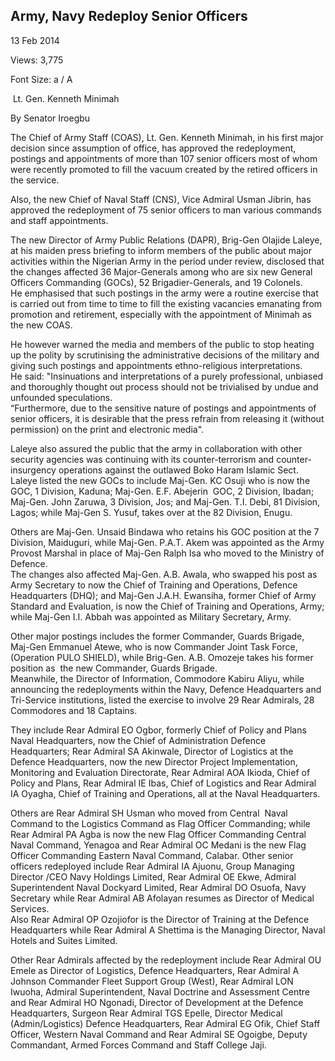 ## Army, Navy Redeploy Senior Officers

13 Feb 2014

Views: 3,775

Font Size: a / A

 Lt. Gen. Kenneth Minimah  


By Senator Iroegbu 

The Chief of Army Staff \(COAS\), Lt. Gen. Kenneth Minimah, in his first major decision since assumption of office, has approved the redeployment, postings and appointments of more than 107 senior officers most of whom were recently promoted to fill the vacuum created by the retired officers in the service.

  
Also, the new Chief of Naval Staff \(CNS\), Vice Admiral Usman Jibrin, has approved the redeployment of 75 senior officers to man various commands and staff appointments.

  
The new Director of Army Public Relations \(DAPR\), Brig-Gen Olajide Laleye, at his maiden press briefing to inform members of the public about major activities within the Nigerian Army in the period under review, disclosed that the changes affected 36 Major-Generals among who are six new General Officers Commanding \(GOCs\), 52 Brigadier-Generals, and 19 Colonels.  
He emphasised that such postings in the army were a routine exercise that is carried out from time to time to fill the existing vacancies emanating from promotion and retirement, especially with the appointment of Minimah as the new COAS.

  
He however warned the media and members of the public to stop heating up the polity by scrutinising the administrative decisions of the military and giving such postings and appointments ethno-religious interpretations.  
He said: "Insinuations and interpretations of a purely professional, unbiased and thoroughly thought out process should not be trivialised by undue and unfounded speculations.  
“Furthermore, due to the sensitive nature of postings and appointments of senior officers, it is desirable that the press refrain from releasing it \(without permission\) on the print and electronic media".

  
Laleye also assured the public that the army in collaboration with other security agencies was continuing with its counter-terrorism and counter-insurgency operations against the outlawed Boko Haram Islamic Sect.  
Laleye listed the new GOCs to include Maj-Gen. KC Osuji who is now the GOC, 1 Division, Kaduna; Maj-Gen. E.F. Abejerin  GOC, 2 Division, Ibadan; Maj-Gen. John Zaruwa, 3 Division, Jos; and Maj-Gen. T.I. Debi, 81 Division, Lagos; while Maj-Gen S. Yusuf, takes over at the 82 Division, Enugu.

  
Others are Maj-Gen. Unsaid Bindawa who retains his GOC position at the 7 Division, Maiduguri, while Maj-Gen. P.A.T. Akem was appointed as the Army Provost Marshal in place of Maj-Gen Ralph Isa who moved to the Ministry of Defence.  
The changes also affected Maj-Gen. A.B. Awala, who swapped his post as Army Secretary to now the Chief of Training and Operations, Defence Headquarters \(DHQ\); and Maj-Gen J.A.H. Ewansiha, former Chief of Army Standard and Evaluation, is now the Chief of Training and Operations, Army; while Maj-Gen I.I. Abbah was appointed as Military Secretary, Army.

  
Other major postings includes the former Commander, Guards Brigade, Maj-Gen Emmanuel Atewe, who is now Commander Joint Task Force, \(Operation PULO SHIELD\), while Brig-Gen. A.B. Omozeje takes his former position as  the new Commander, Guards Brigade.  
Meanwhile, the Director of Information, Commodore Kabiru Aliyu, while  announcing the redeployments within the Navy, Defence Headquarters and Tri-Service institutions, listed the exercise to involve 29 Rear Admirals, 28 Commodores and 18 Captains.

  
They include Rear Admiral EO Ogbor, formerly Chief of Policy and Plans Naval Headquarters, now the Chief of Administration Defence Headquarters; Rear Admiral SA Akinwale, Director of Logistics at the Defence Headquarters, now the new Director Project Implementation, Monitoring and Evaluation Directorate, Rear Admiral AOA Ikioda, Chief of Policy and Plans, Rear Admiral IE Ibas, Chief of Logistics and Rear Admiral IA Oyagha, Chief of Training and Operations, all at the Naval Headquarters.

  
Others are Rear Admiral SH Usman who moved from Central  Naval Command to the Logistics Command as Flag Officer Commanding; while Rear Admiral PA Agba is now the new Flag Officer Commanding Central Naval Command, Yenagoa and Rear Admiral OC Medani is the new Flag Officer Commanding Eastern Naval Command, Calabar. Other senior officers redeployed include Rear Admiral IA Ajuonu, Group Managing Director /CEO Navy Holdings Limited, Rear Admiral OE Ekwe, Admiral Superintendent Naval Dockyard Limited, Rear Admiral DO Osuofa, Navy Secretary while Rear Admiral AB Afolayan resumes as Director of Medical Services.  
Also Rear Admiral OP Ozojiofor is the Director of Training at the Defence Headquarters while Rear Admiral A Shettima is the Managing Director, Naval Hotels and Suites Limited.

  
Other Rear Admirals affected by the redeployment include Rear Admiral OU Emele as Director of Logistics, Defence Headquarters, Rear Admiral A Johnson Commander Fleet Support Group \(West\), Rear Admiral LON Iwuoha, Admiral Superintendent, Naval Doctrine and Assessment Centre and Rear Admiral HO Ngonadi, Director of Development at the Defence Headquarters, Surgeon Rear Admiral TGS Epelle, Director Medical \(Admin/Logistics\) Defence Headquarters, Rear Admiral EG Ofik, Chief Staff Officer, Western Naval Command and Rear Admiral SE Ogoigbe, Deputy Commandant, Armed Forces Command and Staff College Jaji.
